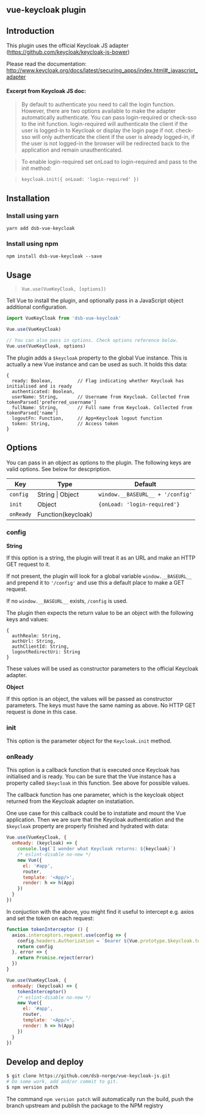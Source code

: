 vue-keycloak plugin
-------------------

## Introduction

This plugin uses the official Keycloak JS adapter (https://github.com/keycloak/keycloak-js-bower)

Please read the documentation:
http://www.keycloak.org/docs/latest/securing_apps/index.html#_javascript_adapter

#### Excerpt from Keycloak JS doc:

> By default to authenticate you need to call the login function. However, there are two options available to make the
adapter automatically authenticate. You can pass login-required or check-sso to the init function.
login-required will authenticate the client if the user is logged-in to Keycloak or display the login page if not.
check-sso will only authenticate the client if the user is already logged-in, if the user is not logged-in the browser
will be redirected back to the application and remain unauthenticated.

> To enable login-required set onLoad to login-required and pass to the init method:

> `keycloak.init({ onLoad: 'login-required' })`

## Installation

### Install using yarn

```
yarn add dsb-vue-keycloak
```

### Install using npm

```
npm install dsb-vue-keycloak --save
```

## Usage

> `Vue.use(VueKeyCloak, [options])`

Tell Vue to install the plugin, and optionally pass in a JavaScript object additional 
configuration.

```javascript
import VueKeyCloak from 'dsb-vue-keycloak'

Vue.use(VueKeyCloak)

// You can also pass in options. Check options reference below.
Vue.use(VueKeyCloak, options)
```

The plugin adds a `$keycloak` property to the global Vue instance.
This is actually a new Vue instance and can be used as such. It holds this data:

```
{
  ready: Boolean,         // Flag indicating whether Keycloak has initialised and is ready
  authenticated: Boolean,
  userName: String,       // Username from Keycloak. Collected from tokenParsed['preferred_username']
  fullName: String,       // Full name from Keycloak. Collected from tokenParsed['name']
  logoutFn: Function,     // App+Keycloak logout function
  token: String,          // Access token
}
```

## Options

You can pass in an object as options to the plugin. The following keys are valid options. See below for descpription.

|Key|Type|Default
|---|---|---|
| `config`|String &#124; Object|`window.__BASEURL__ + '/config'`
|`init`|Object|`{onLoad: 'login-required'}`
|`onReady`|Function(keycloak)|

### config

**String**

If this option is a string, the plugin will treat it as an URL and make an HTTP GET request to it.

If not present, the plugin will look for a global variable `window.__BASEURL__` and prepend it to `'/config'` and use
this a default place to make a GET request.

If no `window.__BASEURL__` exists, `/config` is used.

The plugin then expects the return value to be an object with the following keys and values:

```
{
  authRealm: String,
  authUrl: String,
  authClientId: String,
  logoutRedirectUri: String
}
```

These values will be used as constructor parameters to the official Keycloak adapter.

**Object**

If this option is an object, the values will be passed as constructor parameters. The keys must have the same naming
as above. No HTTP GET request is done in this case.

### init

This option is the parameter object for the `Keycloak.init` method.

### onReady

This option is a callback function that is executed once Keycloak has initialised and is ready. You can be sure
that the Vue instance has a property called `$keycloak` in this function. See above for possible values.

The callback function has one parameter, which is the keycloak object returned from the Keycloak adapter on 
instatiation.

One use case for this callback could be to instatiate and mount the Vue application. Then we are sure that the Keycloak
authentication and the `$keycloak` property are properly finished and hydrated with data:

```javascript
Vue.use(VueKeyCloak, {
  onReady: (keycloak) => {
    console.log(`I wonder what Keycloak returns: ${keycloak}`)
    /* eslint-disable no-new */
    new Vue({
      el: '#app',
      router,
      template: '<App/>',
      render: h => h(App)
    })
  }
})
```

In conjuction with the above, you might find it useful to intercept e.g. axios and set the token on each request:

```javascript
function tokenInterceptor () {
  axios.interceptors.request.use(config => {
    config.headers.Authorization = `Bearer ${Vue.prototype.$keycloak.token}`
    return config
  }, error => {
    return Promise.reject(error)
  })
}

Vue.use(VueKeyCloak, {
  onReady: (keycloak) => {
    tokenInterceptor()
    /* eslint-disable no-new */
    new Vue({
      el: '#app',
      router,
      template: '<App/>',
      render: h => h(App)
    })
  }
})
```

## Develop and deploy

```bash
$ git clone https://github.com/dsb-norge/vue-keycloak-js.git
# Do some work, add and/or commit to git.
$ npm version patch
```

The command `npm version patch` will automatically run the build, push the branch upstream and publish the package to 
the NPM registry
